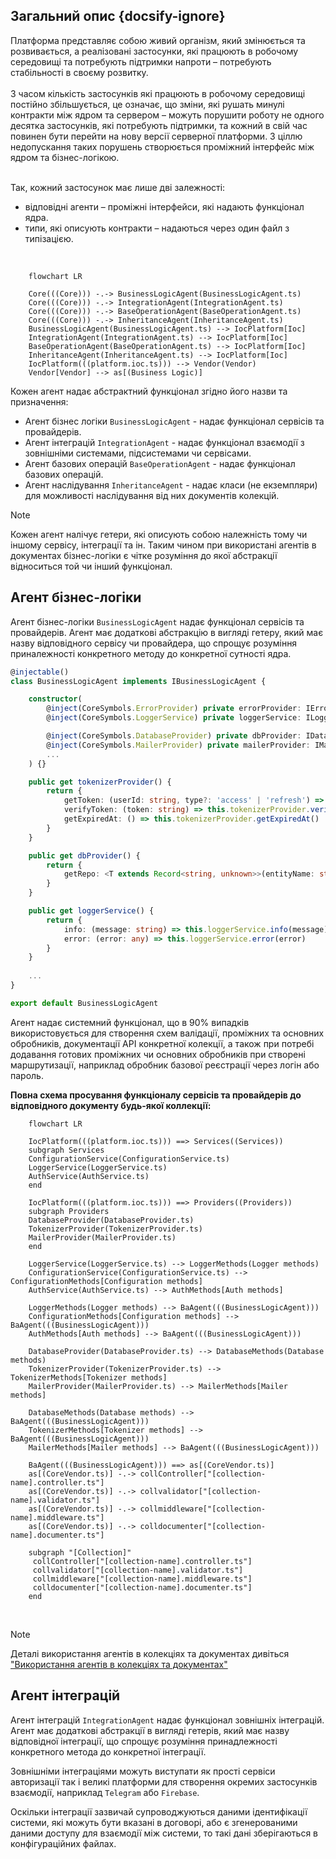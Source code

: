 ## Загальний опис {docsify-ignore}

Платформа представляє собою живий організм, який змінюється та розвивається,
а реалізовані застосунки, які працюють в робочому середовищі та потребують
підтримки напроти – потребують стабільності в своєму розвитку. <br/><br/>
З часом кількість застосунків які працюють в робочому середовищі постійно збільшується, це означає, що зміни,
які рушать минулі контракти між ядром та сервером – можуть порушити роботу не одного десятка застосунків,
які потребують підтримки, та кожний в свій час повинен бути перейти на нову версії серверної платформи.
З ціллю недопускання таких порушень створюється проміжний інтерфейс між ядром та бізнес-логікою. <br/> <br/>

Так, кожний застосунок має лише дві залежності:
-	відповідні агенти – проміжні інтерфейси, які надають функціонал ядра.
-	типи, які описують контракти – надаються через один файл з типізацією.

<br/>

```mermaid
    flowchart LR
    
    Core(((Core))) -.-> BusinessLogicAgent(BusinessLogicAgent.ts)
    Core(((Core))) -.-> IntegrationAgent(IntegrationAgent.ts)
    Core(((Core))) -.-> BaseOperationAgent(BaseOperationAgent.ts)
    Core(((Core))) -.-> InheritanceAgent(InheritanceAgent.ts)
    BusinessLogicAgent(BusinessLogicAgent.ts) --> IocPlatform[Ioc]
    IntegrationAgent(IntegrationAgent.ts) --> IocPlatform[Ioc]
    BaseOperationAgent(BaseOperationAgent.ts) --> IocPlatform[Ioc]
    InheritanceAgent(InheritanceAgent.ts) --> IocPlatform[Ioc]
    IocPlatform(((platform.ioc.ts))) --> Vendor(Vendor)
    Vendor[Vendor] --> as[(Business Logic)]
```

Кожен агент надає абстрактний функціонал згідно його назви та призначення:
- Агент бізнес логіки `BusinessLogicAgent` - надає функціонал сервісів та провайдерів.
- Агент інтеграцій `IntegrationAgent` - надає функціонал взаємодії з зовнішніми системами, підсистемами чи сервісами.
- Агент базових операцій `BaseOperationAgent` - надає функціонал базових операцій.
- Агент наслідування `InheritanceAgent` - надає класи (не екземпляри) для можливості наслідування від них документів колекцій.

> [!NOTE]
> Кожен агент налічує гетери, які описують собою належність тому чи іншому сервісу, інтеграції та ін. Таким чином при використані агентів в документах бізнес-логіки
є чітке розуміння до якої абстракції відноситься той чи інший функціонал.

## Агент бізнес-логіки

Агент бізнес-логіки `BusinessLogicAgent` надає функціонал сервісів та провайдерів. 
Агент має додаткові абстракцію в вигляді гетеру, який має назву відповідного сервісу чи 
провайдера, що спрощує розуміння приналежності конкретного методу до конкретної сутності ядра.

```typescript
@injectable()
class BusinessLogicAgent implements IBusinessLogicAgent {

    constructor(
        @inject(CoreSymbols.ErrorProvider) private errorProvider: IErrorProvider,
        @inject(CoreSymbols.LoggerService) private loggerService: ILoggerService,

        @inject(CoreSymbols.DatabaseProvider) private dbProvider: IDatabaseProvider,
        @inject(CoreSymbols.MailerProvider) private mailerProvider: IMailerProvider
        ...
    ) {}

    public get tokenizerProvider() {
        return {
            getToken: (userId: string, type?: 'access' | 'refresh') => this.tokenizerProvider.getToken(userId, type),
            verifyToken: (token: string) => this.tokenizerProvider.verifyToken(token),
            getExpiredAt: () => this.tokenizerProvider.getExpiredAt()
        }
    }

    public get dbProvider() {
        return {
            getRepo: <T extends Record<string, unknown>>(entityName: string) => this.dbProvider.getRepository<T>(entityName)
        }
    }

    public get loggerService() {
        return {
            info: (message: string) => this.loggerService.info(message),
            error: (error: any) => this.loggerService.error(error)
        }
    }
    
    ...
}

export default BusinessLogicAgent
```

Агент надає системний функціонал, що в 90% випадків використовується для створення схем валідації,
проміжних та основних обробників, документації API конкретної колекції, 
а також при потребі додавання готових проміжних чи основних обробників при створені маршрутизації, 
наприклад обробник базової реєстрації через логін або пароль.


**Повна схема просування функціоналу сервісів та провайдерів до відповідного документу будь-якої коллекції:**

```mermaid
    flowchart LR
    
    IocPlatform(((platform.ioc.ts))) ==> Services((Services))
    subgraph Services
    ConfigurationService(ConfigurationService.ts)
    LoggerService(LoggerService.ts)
    AuthService(AuthService.ts)
    end
    
    IocPlatform(((platform.ioc.ts))) ==> Providers((Providers))
    subgraph Providers
    DatabaseProvider(DatabaseProvider.ts)
    TokenizerProvider(TokenizerProvider.ts)
    MailerProvider(MailerProvider.ts)
    end
    
    LoggerService(LoggerService.ts) --> LoggerMethods(Logger methods)
    ConfigurationService(ConfigurationService.ts) --> ConfigurationMethods[Configuration methods]
    AuthService(AuthService.ts) --> AuthMethods[Auth methods]
    
    LoggerMethods(Logger methods) --> BaAgent(((BusinessLogicAgent)))
    ConfigurationMethods[Configuration methods] --> BaAgent(((BusinessLogicAgent)))
    AuthMethods[Auth methods] --> BaAgent(((BusinessLogicAgent)))
    
    DatabaseProvider(DatabaseProvider.ts) --> DatabaseMethods(Database methods)
    TokenizerProvider(TokenizerProvider.ts) --> TokenizerMethods[Tokenizer methods]
    MailerProvider(MailerProvider.ts) --> MailerMethods[Mailer methods]
    
    DatabaseMethods(Database methods) --> BaAgent(((BusinessLogicAgent)))
    TokenizerMethods[Tokenizer methods] --> BaAgent(((BusinessLogicAgent)))
    MailerMethods[Mailer methods] --> BaAgent(((BusinessLogicAgent)))
    
    BaAgent(((BusinessLogicAgent))) ==> as[(CoreVendor.ts)]
    as[(CoreVendor.ts)] -.-> collController["[collection-name].controller.ts"]
    as[(CoreVendor.ts)] -.-> collvalidator["[collection-name].validator.ts"]
    as[(CoreVendor.ts)] -.-> collmiddleware["[collection-name].middleware.ts"]
    as[(CoreVendor.ts)] -.-> colldocumenter["[collection-name].documenter.ts"]
    
    subgraph "[Collection]"
     collController["[collection-name].controller.ts"]
     collvalidator["[collection-name].validator.ts"]
     collmiddleware["[collection-name].middleware.ts"]
     colldocumenter["[collection-name].documenter.ts"]
    end
```

<br/>

> [!NOTE]
> Деталі використання агентів в колекціях та документах дивіться ["Використання агентів в колекціях та документах"](server-platform/business-logic.md)


## Агент інтеграцій

Агент інтеграцій `IntegrationAgent` надає функціонал зовнішніх інтеграцій. Агент має додаткові абстракції в вигляді 
гетерів, який має назву відповідної інтеграції, що спрощує розуміння принадлежності конкретного метода до конкретної 
інтеграції.

Зовнішніми інтеграціями можуть виступати як прості сервіси авторизації так і великі платформи для створення окремих 
застосунків взаємодії, наприклад `Telegram` або `Firebase`.

Оскільки інтеграції зазвичай супроводжуються даними ідентифікації системи, 
які можуть бути вказані в договорі, або є згенерованими даними доступу для взаємодії між системи,
то такі дані зберігаються в конфігураційних файлах.
